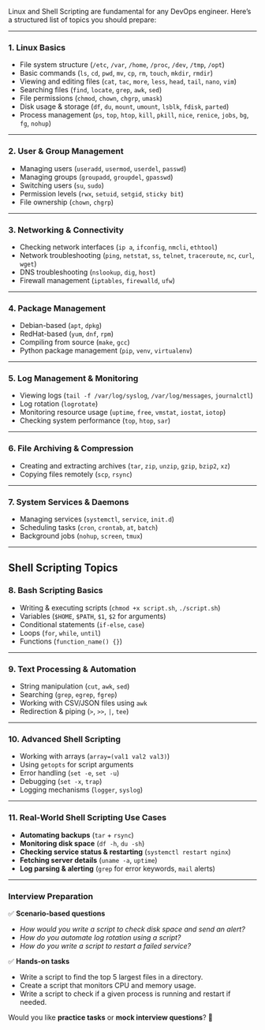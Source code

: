 Linux and Shell Scripting are fundamental for any DevOps engineer. Here’s a structured list of topics you should prepare:  

---

### **1. Linux Basics**
- File system structure (`/etc`, `/var`, `/home`, `/proc`, `/dev`, `/tmp`, `/opt`)
- Basic commands (`ls`, `cd`, `pwd`, `mv`, `cp`, `rm`, `touch`, `mkdir`, `rmdir`)
- Viewing and editing files (`cat`, `tac`, `more`, `less`, `head`, `tail`, `nano`, `vim`)
- Searching files (`find`, `locate`, `grep`, `awk`, `sed`)
- File permissions (`chmod`, `chown`, `chgrp`, `umask`)
- Disk usage & storage (`df`, `du`, `mount`, `umount`, `lsblk`, `fdisk`, `parted`)
- Process management (`ps`, `top`, `htop`, `kill`, `pkill`, `nice`, `renice`, `jobs`, `bg`, `fg`, `nohup`)

---

### **2. User & Group Management**
- Managing users (`useradd`, `usermod`, `userdel`, `passwd`)
- Managing groups (`groupadd`, `groupdel`, `gpasswd`)
- Switching users (`su`, `sudo`)
- Permission levels (`rwx`, `setuid`, `setgid`, `sticky bit`)
- File ownership (`chown`, `chgrp`)

---

### **3. Networking & Connectivity**
- Checking network interfaces (`ip a`, `ifconfig`, `nmcli`, `ethtool`)
- Network troubleshooting (`ping`, `netstat`, `ss`, `telnet`, `traceroute`, `nc`, `curl`, `wget`)
- DNS troubleshooting (`nslookup`, `dig`, `host`)
- Firewall management (`iptables`, `firewalld`, `ufw`)

---

### **4. Package Management**
- Debian-based (`apt`, `dpkg`)
- RedHat-based (`yum`, `dnf`, `rpm`)
- Compiling from source (`make`, `gcc`)
- Python package management (`pip`, `venv`, `virtualenv`)

---

### **5. Log Management & Monitoring**
- Viewing logs (`tail -f /var/log/syslog`, `/var/log/messages`, `journalctl`)
- Log rotation (`logrotate`)
- Monitoring resource usage (`uptime`, `free`, `vmstat`, `iostat`, `iotop`)
- Checking system performance (`top`, `htop`, `sar`)

---

### **6. File Archiving & Compression**
- Creating and extracting archives (`tar`, `zip`, `unzip`, `gzip`, `bzip2`, `xz`)
- Copying files remotely (`scp`, `rsync`)

---

### **7. System Services & Daemons**
- Managing services (`systemctl`, `service`, `init.d`)
- Scheduling tasks (`cron`, `crontab`, `at`, `batch`)
- Background jobs (`nohup`, `screen`, `tmux`)

---

## **Shell Scripting Topics**

### **8. Bash Scripting Basics**
- Writing & executing scripts (`chmod +x script.sh`, `./script.sh`)
- Variables (`$HOME`, `$PATH`, `$1`, `$2` for arguments)
- Conditional statements (`if-else`, `case`)
- Loops (`for`, `while`, `until`)
- Functions (`function_name() {}`)

---

### **9. Text Processing & Automation**
- String manipulation (`cut`, `awk`, `sed`)
- Searching (`grep`, `egrep`, `fgrep`)
- Working with CSV/JSON files using `awk`
- Redirection & piping (`>`, `>>`, `|`, `tee`)

---

### **10. Advanced Shell Scripting**
- Working with arrays (`array=(val1 val2 val3)`)
- Using `getopts` for script arguments
- Error handling (`set -e`, `set -u`)
- Debugging (`set -x`, `trap`)
- Logging mechanisms (`logger`, `syslog`)

---

### **11. Real-World Shell Scripting Use Cases**
- **Automating backups** (`tar` + `rsync`)
- **Monitoring disk space** (`df -h`, `du -sh`)
- **Checking service status & restarting** (`systemctl restart nginx`)
- **Fetching server details** (`uname -a`, `uptime`)
- **Log parsing & alerting** (`grep` for error keywords, `mail` alerts)

---

### **Interview Preparation**
✅ **Scenario-based questions**  
   - *How would you write a script to check disk space and send an alert?*  
   - *How do you automate log rotation using a script?*  
   - *How do you write a script to restart a failed service?*  

✅ **Hands-on tasks**  
   - Write a script to find the top 5 largest files in a directory.  
   - Create a script that monitors CPU and memory usage.  
   - Write a script to check if a given process is running and restart if needed.  

Would you like **practice tasks** or **mock interview questions**? 🚀
